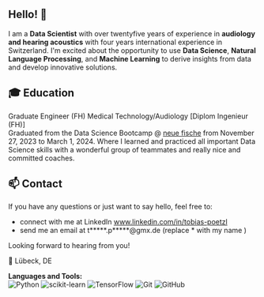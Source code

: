 ## Hello! 🤗

I am a **Data Scientist** with over twentyfive years of experience in **audiology and hearing acoustics** with four years international experience in Switzerland. I'm excited about the opportunity to use **Data Science**, **Natural Language Processing**, and **Machine Learning** to derive insights from data and develop innovative solutions.

## 🎓 Education
Graduate Engineer (FH) Medical Technology/Audiology   [Diplom Ingenieur (FH)]   
Graduated from the Data Science Bootcamp @ [neue fische](https://github.com/neuefische) from November 27, 2023 to March 1, 2024. Where I learned and practiced all important Data Science skills with a wonderful group of teammates and really nice and committed coaches. 

## 📫 Contact

If you have any questions or just want to say hello, feel free to:   
- connect with me at LinkedIn   www.linkedin.com/in/tobias-poetzl  
- send me an email at t*****.p*****@gmx.de (replace * with my name )  
   
Looking forward to hearing from you!
   
📍 Lübeck, DE

**Languages and Tools:**  
![Python](https://img.shields.io/badge/python-3670A0?style=for-the-badge&logo=python&logoColor=ffdd54)
![scikit-learn](https://img.shields.io/badge/scikit--learn-%23F7931E.svg?style=for-the-badge&logo=scikit-learn&logoColor=white)
![TensorFlow](https://img.shields.io/badge/TensorFlow-%23FF6F00.svg?style=for-the-badge&logo=TensorFlow&logoColor=white)
![Git](https://img.shields.io/badge/git-%23F05033.svg?style=for-the-badge&logo=git&logoColor=white)
![GitHub](https://img.shields.io/badge/github-%23121011.svg?style=for-the-badge&logo=github&logoColor=white)


<!---
TopAudioData/TopAudioData is a ✨ special ✨ repository because its `README.md` (this file) appears on your GitHub profile.
You can click the Preview link to take a look at your changes.
--->
<!---
I'm a [Your Job Title] with a passion for [Your Interests].

## 🌱 What I'm currently learning

- [Technology or skill you're currently learning]

## 🔭 What I'm currently working on

- [Project or task you're currently working on]

## 📫 How to reach me

- LinkedIn: Your LinkedIn Name
- Email: Your Email Address

## ⚡ Fun facts

- [An interesting fact about you]
- [Another interesting fact about you]
--->

